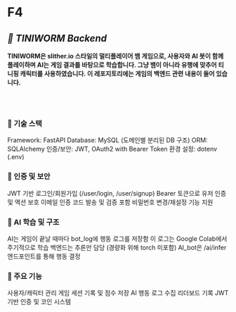 # F4


## *🐍 TINIWORM Backend*

**TINIWORM은 slither.io 스타일의 멀티플레이어 뱀 게임으로, 사용자와 AI 봇이 함께 플레이하며 AI는 게임 결과를 바탕으로 학습합니다. 그냥 뱀이 아니라 유행에 맞추어 티니핑 캐릭터를 사용하였습니다. 이 레포지토리에는 게임의 백엔드 관련 내용이 들어 있습니다.**

<br><br>

### 🌟 기술 스택
Framework: FastAPI
Database: MySQL (도메인별 분리된 DB 구조)
ORM: SQLAlchemy
인증/보안: JWT, OAuth2 with Bearer Token
환경 설정: dotenv (.env)

### 🔐 인증 및 보안
JWT 기반 로그인/회원가입 (/user/login, /user/signup)
Bearer 토큰으로 유저 인증 및 액션 보호
이메일 인증 코드 발송 및 검증 포함
비밀번호 변경/재설정 기능 지원

### 🧠 AI 학습 및 구조
AI는 게임이 끝날 때마다 bot_log에 행동 로그를 저장함
이 로그는 Google Colab에서 주기적으로 학습
백엔드는 추론만 담당 (경량화 위해 torch 미포함)
AI_bot은 /ai/infer 엔드포인트를 통해 행동 결정

### 🚀 주요 기능
사용자/캐릭터 관리
게임 세션 기록 및 점수 저장
AI 행동 로그 수집
리더보드 기록
JWT 기반 인증 및 코인 시스템

